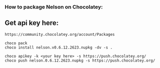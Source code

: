 ### How to package Nelson on Chocolatey:

## Get api key here:

```
https://community.chocolatey.org/account/Packages
```

```
choco pack
choco install nelson.v0.6.12.2623.nupkg -dv -s .

choco apikey -k <your key here> -s https://push.chocolatey.org/
choco push nelson.0.6.12.2623.nupkg -s https://push.chocolatey.org/
```
